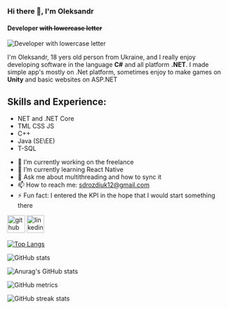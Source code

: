 ### Hi there 👋, I'm Oleksandr
#### Developer ~~with lowercase letter~~
![Developer ~~with lowercase letter~~](https://i.ibb.co/k0tChnj/BANner.jpg)

I'm Oleksandr, 18 yers old person from Ukraine, and I really enjoy developing software in the language **C#** and all platform **.NET**. I made simple app's mostly on .Net platform, sometimes enjoy to make games on **Unity** and basic websites on ASP.NET

## Skills and Experience:
*   NET and .NET Core
*   TML CSS JS
*   C++
*   Java (SE\EE) 
*   T-SQL

- 🔭 I’m currently working on the freelance 
- 🌱 I’m currently learning React Native 
- 💬 Ask me about multithreading and how to sync it 
- 📫 How to reach me: sdrozdiuk12@gmail.com 
- ⚡ Fun fact: I entered the KPI in the hope that I would start something there  


[<img src='https://cdn.jsdelivr.net/npm/simple-icons@3.0.1/icons/github.svg' alt='github' height='40'>](https://github.com/FeltMe)  [<img src='https://cdn.jsdelivr.net/npm/simple-icons@3.0.1/icons/linkedin.svg' alt='linkedin' height='40'>](https://www.linkedin.com/in/https://www.linkedin.com/in/alexandr-drozdiuk-007a851b5//)  

[![Top Langs](https://github-readme-stats.vercel.app/api/top-langs/?username=FeltMe)](https://github.com/anuraghazra/github-readme-stats)

![GitHub stats](https://github-readme-stats.vercel.app/api?username=FeltMe&show_icons=true)  

![Anurag's GitHub stats](https://github-readme-stats.vercel.app/api?username=FeltMe&show_icons=true&theme=dark)

![GitHub metrics](https://metrics.lecoq.io/FeltMe)  

![GitHub streak stats](https://github-readme-streak-stats.herokuapp.com/?user=FeltMe)  

